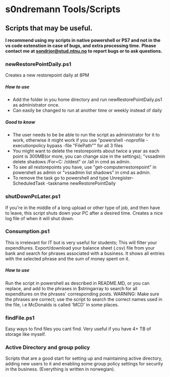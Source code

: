 # s0ndremann Tools/Scripts
## **Scripts that may be useful.**
**I recommend using my scripts in native powershell or PS7 and not in the vs code extenstion in case of bugs, and extra processing time.**
**Please contact me at sondrjor@stud.ntnu.no to report bugs or to ask questions.**
### **newRestorePointDaily.ps1**
Creates a new restorepoint daily at 8PM
##### How to use
- Add the folder in you home directory and run newRestorePointDaily.ps1 as administrator once.
- Can easily be changed to run at another time or weekly instead of daily
##### Good to know
- The user needs to be be able to run the script as administrator for it to work, otherwise it might work if you use
"powershell -noprofile -executionpolicy bypass -file "FilePath"" for all 3 files
- You might want to delete the restorepoints about twice a year as each point is 300MB(or more, you can change size in the settings);
"vssadmin delete shadows /For=C: /oldest" or /all in cmd as admin.
- To see all restorepoints you have, use "get-computerrestorepoint" in powershell as admin or "vssadmin list shadows" in cmd as admin.
- To remove the task go to powershell and type Unregister-ScheduledTask -taskname newRestorePointDaily

### **shutDownPcLater.ps1**
If you're in the middle of a long upload or other type of job, and then have to leave, this script shuts down your PC after a desired time. Creates a nice log file of when it will shut down.

### **Consumption.ps1**
This is irrelevant for IT but is very useful for students; This will filter your expenditures. Export/download your balance sheet (.csv) file from your bank and search for phrases associated with a business. It shows all entries with the selected phrase and the sum of money spent on it.
##### How to use
Run the script in powershell as described in README.MD, or you can replace, and add to the phrases in $stringarray to search for all expenditures on the phrases' corresponding posts.
WARNING: Make sure the phrases are correct; use the script to search the correct names used in the file, i.e McDonalds is called 'MCD' in some places.

### **findFile.ps1**
Easy ways to find files you cant find. Very useful if you have 4+ TB of storage like myself.

### **Active Directory and group policy**
Scripts that are a good start for setting up and maintaining active directory, adding new users to it and enabling some group policy settings for security in the business. (Everything is written in norwegian).
